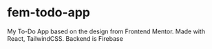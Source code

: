 # fem-todo-app
My To-Do App based on the design from Frontend Mentor. Made with React, TailwindCSS. Backend is Firebase
